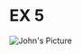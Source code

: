 # EX 5

![John's Picture](https://encrypted-tbn0.gstatic.com/images?q=tbn:ANd9GcTrdcLAaeBsLvJT7VsjZGH7S-ZVciP0_2-leJvwn7NGWg&s)
